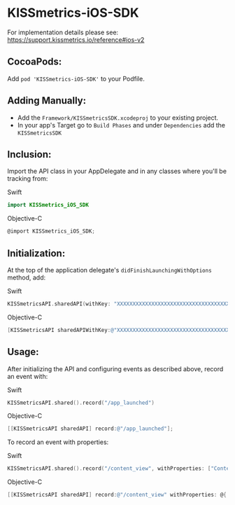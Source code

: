 KISSmetrics-iOS-SDK
===================

For implementation details please see: https://support.kissmetrics.io/reference#ios-v2


CocoaPods:
----------
Add ``pod 'KISSmetrics-iOS-SDK'`` to your Podfile.


Adding Manually:
--------

* Add the `Framework/KISSmetricsSDK.xcodeproj`  to your existing project.
* In your app's Target go to `Build Phases` and under `Dependencies` add the `KISSmetricsSDK`


Inclusion:
----------
Import the API class in your AppDelegate and in any classes where you'll be tracking from:

Swift
```swift
import KISSmetrics_iOS_SDK
```

Objective-C
```objective-c
@import KISSmetrics_iOS_SDK;
```

Initialization:
---------------

At the top of the application delegate's ``didFinishLaunchingWithOptions`` method, add:

Swift
```swift
KISSmetricsAPI.sharedAPI(withKey: "XXXXXXXXXXXXXXXXXXXXXXXXXXXXXXXXXXXXXXXX")
```

Objective-C
```objective-c
[KISSmetricsAPI sharedAPIWithKey:@"XXXXXXXXXXXXXXXXXXXXXXXXXXXXXXXXXXXXXXXX"];
```

Usage:
------

After initializing the API and configuring events as described above, record an event with:

Swift
```swift
KISSmetricsAPI.shared().record("/app_launched")
```
Objective-C
```objective-c
[[KISSmetricsAPI sharedAPI] record:@"/app_launched"];
```


To record an event with properties:

Swift
```swift
KISSmetricsAPI.shared().record("/content_view", withProperties: ["Content Name": "Rogue One"])
```
Objective-C
```objective-c
[[KISSmetricsAPI sharedAPI] record:@"/content_view" withProperties: @{ @"Content Name": @"Rogue One"}];
```
